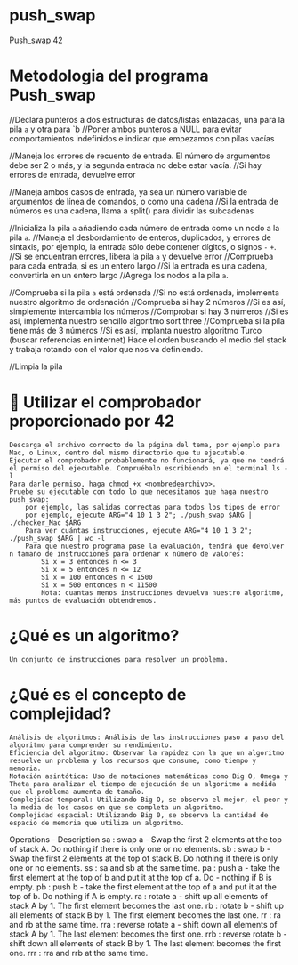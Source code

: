 # push_swap
Push_swap 42

Metodologia del programa Push_swap
===============================================
//Declara punteros a dos estructuras de datos/listas enlazadas, una para la pila `a` y otra para `b
	//Poner ambos punteros a NULL para evitar comportamientos indefinidos e indicar que empezamos con pilas vacías

//Maneja los errores de recuento de entrada. El número de argumentos debe ser 2 o más, y la segunda entrada no debe estar vacía.
	//Si hay errores de entrada, devuelve error

//Maneja ambos casos de entrada, ya sea un número variable de argumentos de línea de comandos, o como una cadena
	//Si la entrada de números es una cadena, llama a split() para dividir las subcadenas

//Inicializa la pila `a` añadiendo cada número de entrada como un nodo a la pila `a`.
	//Maneja el desbordamiento de enteros, duplicados, y errores de sintaxis, por ejemplo, la entrada sólo debe contener dígitos, o signos `-` `+`.
		//Si se encuentran errores, libera la pila `a` y devuelve error
	//Comprueba para cada entrada, si es un entero largo
		//Si la entrada es una cadena, convertirla en un entero largo 
	//Agrega los nodos a la pila `a`.

//Comprueba si la pila `a` está ordenada
	//Si no está ordenada, implementa nuestro algoritmo de ordenación 
		//Comprueba si hay 2 números
			//Si es así, simplemente intercambia los números
		//Comprobar si hay 3 números
			//Si es así, implementa nuestro sencillo algoritmo sort three
		//Comprueba si la pila tiene más de 3 números
			//Si es así, implanta nuestro algoritmo Turco (buscar referencias en internet) Hace el orden buscando el medio del stack y trabaja rotando 			con el valor que nos va definiendo.

//Limpia la pila


🔷 Utilizar el comprobador proporcionado por 42
============================================================

    Descarga el archivo correcto de la página del tema, por ejemplo para Mac, o Linux, dentro del mismo directorio que tu ejecutable.
    Ejecutar el comprobador probablemente no funcionará, ya que no tendrá el permiso del ejecutable. Compruébalo escribiendo en el terminal ls -l
    Para darle permiso, haga chmod +x <nombredearchivo>.
    Pruebe su ejecutable con todo lo que necesitamos que haga nuestro push_swap:
        por ejemplo, las salidas correctas para todos los tipos de error
        por ejemplo, ejecute ARG="4 10 1 3 2"; ./push_swap $ARG | ./checker_Mac $ARG 
        Para ver cuántas instrucciones, ejecute ARG="4 10 1 3 2"; ./push_swap $ARG | wc -l
        Para que nuestro programa pase la evaluación, tendrá que devolver n tamaño de instrucciones para ordenar x número de valores:
            Si x = 3 entonces n <= 3
            Si x = 5 entonces n <= 12
            Si x = 100 entonces n < 1500
            Si x = 500 entonces n < 11500
            Nota: cuantas menos instrucciones devuelva nuestro algoritmo, más puntos de evaluación obtendremos.

¿Qué es un algoritmo?
============================================

    Un conjunto de instrucciones para resolver un problema.


¿Qué es el concepto de complejidad?
====================================================

    Análisis de algoritmos: Análisis de las instrucciones paso a paso del algoritmo para comprender su rendimiento.
    Eficiencia del algoritmo: Observar la rapidez con la que un algoritmo resuelve un problema y los recursos que consume, como tiempo y memoria.
    Notación asintótica: Uso de notaciones matemáticas como Big O, Omega y Theta para analizar el tiempo de ejecución de un algoritmo a medida que el problema aumenta de tamaño.
    Complejidad temporal: Utilizando Big O, se observa el mejor, el peor y la media de los casos en que se completa un algoritmo.
    Complejidad espacial: Utilizando Big 0, se observa la cantidad de espacio de memoria que utiliza un algoritmo.

Operations - Description
sa : swap a - Swap the first 2 elements at the top of stack A. Do nothing if there is only one or no elements.
sb : swap b - Swap the first 2 elements at the top of stack B. Do nothing if there is only one or no elements.
ss : sa and sb at the same time.
pa : push a - take the first element at the top of b and put it at the top of a. Do - nothing if B is empty.
pb : push b - take the first element at the top of a and put it at the top of b. Do nothing if A is empty.
ra : rotate a - shift up all elements of stack A by 1. The first element becomes the last one.
rb : rotate b - shift up all elements of stack B by 1. The first element becomes the last one.
rr : ra and rb at the same time.
rra : reverse rotate a - shift down all elements of stack A by 1. The last element becomes the first one.
rrb : reverse rotate b - shift down all elements of stack B by 1. The last element becomes the first one.
rrr : rra and rrb at the same time.

  
